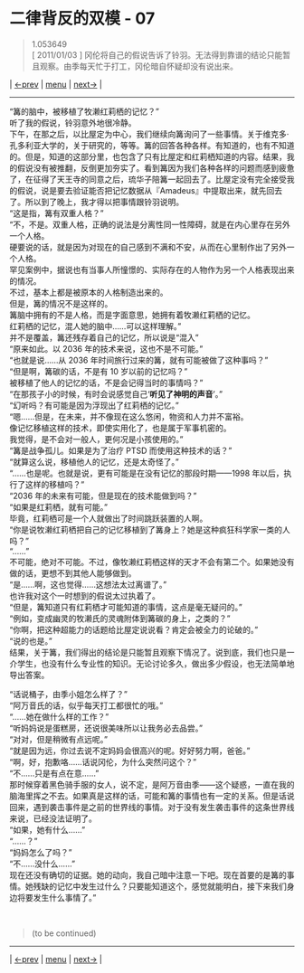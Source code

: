 # 二律背反的双模 - 07
> 1.053649  
> [ 2011/01/03 ] 冈伦将自己的假说告诉了铃羽。无法得到靠谱的结论只能暂且观察。由季每天忙于打工，冈伦暗自怀疑却没有说出来。  

| [←prev](./0099) | [menu](../) | [next→](./0101) |

---

“篝的脑中，被移植了牧濑红莉栖的记忆？”  
听了我的假说，铃羽意外地很冷静。  
下午，在那之后，以比屋定为中心，我们继续向篝询问了一些事情。关于维克多·孔多利亚大学的，关于研究的，等等。篝的回答各种各样。有知道的，也有不知道的。但是，知道的这部分里，也包含了只有比屋定和红莉栖知道的内容。结果，我的假说没有被推翻，反倒更加夯实了。看到篝因为我们各种各样的问题而感到疲惫了，在征得了天王寺的同意之后，琉华子陪篝一起回去了。比屋定没有完全接受我的假说，说是要去验证能否把记忆数据从『Amadeus』中提取出来，就先回去了。所以到了晚上，我才得以把事情跟铃羽说明。  
“这是指，篝有双重人格？”  
“不，不是。双重人格，正确的说法是分离性同一性障碍，就是在内心里存在另外一个人格。  
 硬要说的话，就是因为对现在的自己感到不满和不安，从而在心里制作出了另外一个人格。  
 罕见案例中，据说也有当事人所憧憬的、实际存在的人物作为另一个人格表现出来的情况。  
 不过，基本上都是被原本的人格制造出来的。  
 但是，篝的情况不是这样的。  
 篝脑中拥有的不是人格，而是字面意思，她拥有着牧濑红莉栖的记忆。  
 红莉栖的记忆，混人她的脑中……可以这样理解。”  
并不是覆盖，篝还残存着自己的记忆，所以说是“混入”  
“原来如此。以 2036 年的技术来说，这也不是不可能。”  
“也就是说……从 2036 年时间旅行过来的篝，就有可能被做了这种事吗？”  
“但是啊，篝碳的话，不是有 10 岁以前的记忆吗？”  
 被移植了他人的记忆的话，不是会记得当时的事情吗？”  
“在那孩子小的时候，有时会说感觉自己‘**听见了神明的声音**’。”  
“幻听吗？有可能是因为浮现出了红莉栖的记忆。”  
“嗯……但是，在未来，并不像现在这么悠闲，物资和人力并不富裕。  
 像记忆移植这样的技术，即使实用化了，也是属于军事机密的。  
 我觉得，是不会对一般人，更何况是小孩使用的。”  
“篝是战争孤儿。如果是为了治疗 PTSD 而使用这种技术的话？”  
“就算这么说，移植他人的记忆，还是太奇怪了。”  
“……也是呢。也就是说，更有可能是在没有记忆的那段时期——1998 年以后，执行了这样的移植吗？”  
“2036 年的未来有可能，但是现在的技术能做到吗？”  
“如果是红莉栖，就有可能。”  
毕竟，红莉栖可是一个人就做出了时间跳跃装置的人啊。  
“你是说牧濑红莉栖把自己的记忆移植到了篝身上？她是这种疯狂科学家一类的人吗？”  
“……”  
不可能，绝对不可能。不过，像牧濑红莉栖这样的天才不会有第二个。如果她没有做的话，更想不到其他人能够做到。  
“是……啊，这也觉得……这想法太过离谱了。”  
也许我对这个一时想到的假说太过执着了。  
“但是，篝知道只有红莉栖才可能知道的事情，这点是毫无疑问的。”  
“例如，变成幽灵的牧濑氏的灵魂附体到篝碳的身上，之类的？”  
“你啊，把这种超能力的话题给比屋定说说看？肯定会被全力的论破的。”  
“说的也是。”  
结果，关于篝，我们得出的结论是只能暂且观察下情况了。说到底，我们也只是一介学生，也没有什么专业性的知识。无论讨论多久，做出多少假设，也无法简单地导出答案。  

“话说桶子，由季小姐怎么样了？”  
“阿万音氏的话，似乎每天打工都很忙的哦。”  
“……她在做什么样的工作？”  
“听妈妈说是蛋糕房，还说很美味所以让我务必去品尝。”  
“对对，但是稍微有点远呢。”  
“就是因为远，你过去说不定妈妈会很高兴的呢。好好努力啊，爸爸。”  
“啊，好，抱歉咯……话说冈伦，为什么突然问这个？”  
“不……只是有点在意……”  
那时候穿着黑色骑手服的女人，说不定，是阿万音由季——这个疑惑，一直在我的脑海里挥之不去。如果真是这样的话，可能和篝的事情也有一定的关系。但是话说回来，遇到袭击事件是之前的世界线的事情。对于没有发生袭击事件的这条世界线来说，已经没法证明了。  
“如果，她有什么……”  
“……？”  
“妈妈怎么了吗？”  
“不……没什么……”  
现在还没有确切的证据。她的动向，我自己暗中注意一下吧。现在首要的是篝的事情。她残缺的记忆中发生过什么？只要能知道这个，感觉就能明白，接下来我们身边将要发生什么事情了。”  


<br/>

> (to be continued)
---

| [←prev](./0099) | [menu](../) | [next→](./0101) |
